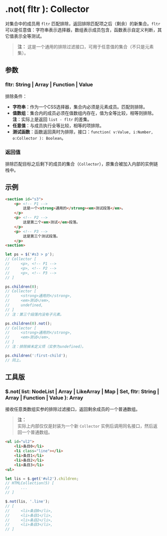 # .not( fltr ): Collector

对集合中的成员用 `fltr` 匹配排除，返回排除匹配项之后（剩余）的新集合。`fltr` 可以是任意值：字符串表示选择器，数组表示成员包含，函数表示自定义判断，其它值表示全等测试。

> **注：**
> 这是一个通用的排除过滤接口，可用于任意值的集合（不只是元素集）。


## 参数

### fltr: String | Array | Function | Value

排除条件：

- **字符串**：作为一个CSS选择器，集合内必须是元素成员。匹配则排除。
- **值数组**：集合内的成员必须在值数组内存在，值为全等比较，相等则排除。**注**：实际上是返回 `list - fltr` 的差集。
- **任意值**：与成员执行全等比较，相等的项排除。
- **测试函数**：函数返回真时为排除，接口：`function( v:Value, i:Number, o:Collector ): Boolean`。


### 返回值

排除匹配目标之后剩下的成员的集合（`Collector`），原集合被加入内部的实例链栈中。


## 示例

```html
<section id="s3">
    <p> <!-- P1 -->
        这是一个<strong>通用的</strong><em>测试段落</em>。
    </p>
    <p> <!-- P2 -->
        这是第二个<em>测试</em>段落。
    </p>
    <p> <!-- P3 -->
        这是第三个测试段落。
    </p>
<section>
```

```js
let ps = $('#s3 > p');
// Collector [
//     <p>, <!-- P1 -->
//     <p>, <!-- P2 -->
//     <p>, <!-- P3 -->
// ]

ps.children(0);
// Collector [
//     <strong>通用的</strong>,
//     <em>测试</em>,
//     undefined,
// ]
// 注：第三个段落内没有子元素。

ps.children(0).not();
// Collector [
//     <strong>通用的</strong>,
//     <em>测试</em>,
// ]
// 注：排除掉未定义项（实参为undefined）。

ps.children(':first-child');
// 同上。
```


## 工具版

### $.not( list: NodeList | Array | LikeArray | Map | Set, fltr: String | Array | Function | Value ): Array

接收任意类数组实参的排除过滤接口，返回剩余成员的一个普通数组。

> **注：**<br>
> 实际上内部仅仅是封装为一个新 `Collector` 实例后调用同名接口，然后返回一个普通数组。


```html
<ul id="ul2">
    <li>条目0</li>
    <li class="line"></li>
    <li>条目1</li>
    <li>条目2</li>
    <li>条目3</li>
<ul>
```

```js
let lis = $.get('#ul2').children;
// HTMLCollection(5) [
//     ...
// ]

$.not(lis, '.line');
// [
//     <li>条目0</li>,
//     <li>条目1</li>,
//     <li>条目2</li>,
//     <li>条目3</li>,
// ]
```
